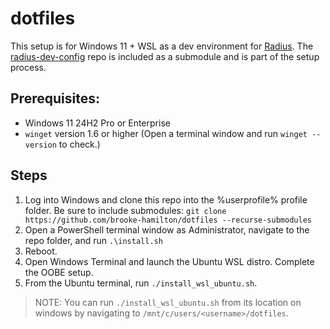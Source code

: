 # dotfiles

This setup is for Windows 11 + WSL as a dev environment for [Radius](https://github.com/radius-project). The [radius-dev-config](https://github.com/brooke-hamilton/radius-dev-config) repo is included as a submodule and is part of the setup process.

## Prerequisites:

- Windows 11 24H2 Pro or Enterprise
- `winget` version 1.6 or higher (Open a terminal window and run `winget --version` to check.)

## Steps

1. Log into Windows and clone this repo into the %userprofile% profile folder. Be sure to include submodules: `git clone https://github.com/brooke-hamilton/dotfiles --recurse-submodules`
1. Open a PowerShell terminal window as Administrator, navigate to the repo folder, and run `.\install.sh`
1. Reboot.
1. Open Windows Terminal and launch the Ubuntu WSL distro. Complete the OOBE setup.
1. From the Ubuntu terminal, run `./install_wsl_ubuntu.sh`.

> NOTE: You can run `./install_wsl_ubuntu.sh` from its location on windows by navigating to `/mnt/c/users/<username>/dotfiles`.

